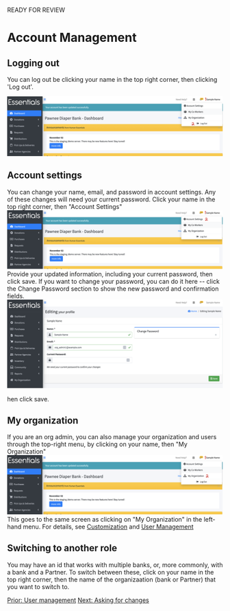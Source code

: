 READY FOR REVIEW
# Account Management

## Logging out
You can log out be clicking your name in the top right corner, then clicking 'Log out'.

![Navigating to log out](images/account_management/account_management_logout.png)

## Account settings
You can change your name, email, and password in account settings.  Any of these changes will need your current password.
Click your name in the top right corner,  then "Account Settings"
![Navigating to account settings](images/account_management/account_management_account_settings_navigation.png)
Provide your updated information, including your current password,  then click save.
If you want to change your password, you can do it here -- click the Change Password section to show the new password and confirmation fields.
![Account settings screen](images/account_management/account_management_account_settings.png)

hen click save.

## My organization
If you are an org admin,  you can also manage your organization and users through the top-right menu, by clicking on your name, then "My Organization"
![Navigating to My Organization](images/account_management/account_management_my_organization.png)
This goes to the same screen as clicking on "My Organization" in the left-hand menu.  For details, see [Customization](getting_started_customization.md#basic-information) and [User Management](user_management.md)

## Switching to another role
You may have an id that works with multiple banks, or, more commonly, with a bank and a Partner.  To switch between these,  click on your name in the top right corner,  then the name of the organizaation (bank or Partner) that you want to switch to.




[Prior: User management](user_management.md) [Next: Asking for changes](asking_for_changes.md)